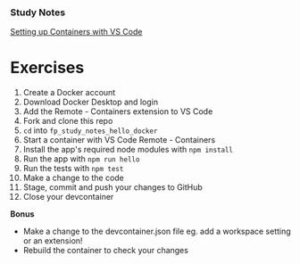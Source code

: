 ### Study Notes
[Setting up Containers with VS Code](https://github.com/getfutureproof/fp_guides_wiki/wiki/Setting-up-Containers-with-VS-Code)

# Exercises
1. Create a Docker account
2. Download Docker Desktop and login
3. Add the Remote - Containers extension to VS Code
5. Fork and clone this repo
6. `cd` into `fp_study_notes_hello_docker`
7. Start a container with VS Code Remote - Containers
8. Install the app's required node modules with `npm install`
9. Run the app with `npm run hello`
10. Run the tests with `npm test`
11. Make a change to the code
12. Stage, commit and push your changes to GitHub
13. Close your devcontainer

**Bonus**
- Make a change to the devcontainer.json file eg. add a workspace setting or an extension!
- Rebuild the container to check your changes
